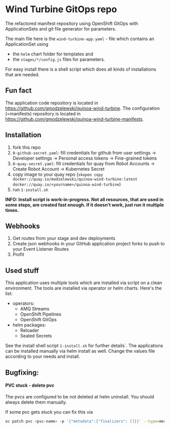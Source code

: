 # Wind Turbine GitOps repo

The refactored manifest repository using OpenShift GitOps with ApplicationSets and git file generator for parameters.

The main file here is the `wind-turbine-app.yaml` - file which contains an ApplicationSet using 
- the `helm` chart folder for templates and 
- the `stages/*/config.js` files for parameters.

For easy install there is a shell script which does all kinds of installations that are needed.

## Fun fact

The application code repository is located in https://github.com/gmodzelewski/quinoa-wind-turbine.
The configuration (=manifests) repository is located in https://github.com/gmodzelewski/quinoa-wind-turbine-manifests.

## Installation

1. fork this repo
2. `0-github-secret.yaml`: fill credentials for github from user settings -> Developer settings -> Personal access tokens -> Fine-grained tokens
3. `0-quay-secret.yaml`: fill credentials for quay from Robot Accounts -> Create Robot Account -> Kubernetes Secret
4. copy image to your quay repo (```skopeo copy docker://quay.io/modzelewski/quinoa-wind-turbine:latest docker://quay.io/<yourname>/quinoa-wind-turbine```)
5. run `1-install.sh`

**INFO: Install script is work-in-progress. Not all resources, that are used in some steps, are created fast enough. If it doesn't work, just run it multiple times.**

## Webhooks

1. Get routes from your stage and dev deployments
2. Create json webhooks in your GitHub application project forks to push to your Event Listener Routes
3. Profit

## Used stuff

This application uses multiple tools which are installed via script on a clean environment. The tools are installed via operator or helm charts. Here's the list:
- operators:
  - AMQ Streams
  - OpenShift Pipelines
  - OpenShift GitOps
- helm packages:
  - Reloader
  - Sealed Secrets

See the install shell script `1-install.sh` for further details`.
The applications can be installed manually via helm install as well. Change the values file according to your needs and install.

## Bugfixing:

#### PVC stuck - delete pvc

The pvcs are configured to be not deleted at helm uninstall. You should always delete them manually.

If some pvc gets stuck you can fix this via
```sh
oc patch pvc <pvc-name> -p '{"metadata":{"finalizers": []}}' --type=merge
```
